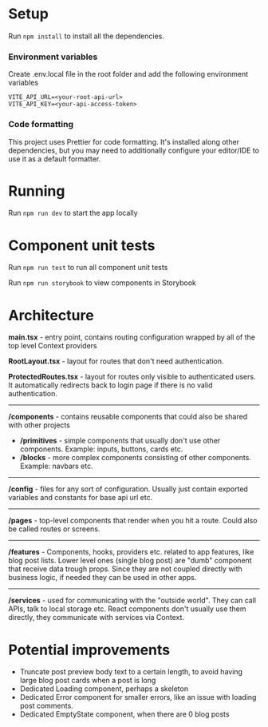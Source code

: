 # Setup


Run `npm install` to install all the dependencies.

### Environment variables

Create .env.local file in the root folder and add the following environment variables
```
VITE_API_URL=<your-root-api-url>
VITE_API_KEY=<your-api-access-token>
```

### Code formatting

This project uses Prettier for code formatting. It's installed along other dependencies, 
but you may need to additionally configure your editor/IDE to use it as a default formatter.

# Running 

Run `npm run dev` to start the app locally

# Component unit tests

Run `npm run test` to run all component unit tests

Run `npm run storybook` to view components in Storybook

# Architecture

**main.tsx** - entry point, contains routing configuration wrapped by all of the top level Context providers

**RootLayout.tsx** - layout for routes that don't need authentication.

**ProtectedRoutes.tsx** - layout for routes only visible to authenticated users. It automatically 
redirects back to login page if there is no valid authentication.

---
**/components** - contains reusable components that could also be shared with other projects
- **/primitives** - simple components that usually don't use other components. Example: inputs, buttons, cards etc.
- **/blocks** - more complex components consisting of other components. Example: navbars etc. 
---
**/config** - files for any sort of configuration. Usually just contain exported variables and constants for base api url etc.

---
**/pages** - top-level components that render when you hit a route. Could also be called routes or screens.

---
**/features** - Components, hooks, providers etc. related to app features, like blog post lists. Lower level ones (single blog post) are "dumb" component that receive data trough props. Since they are not coupled directly with business logic, if needed they can be used in other apps.  

---
**/services** - used for communicating with the "outside world". They can call APIs, talk to local storage etc. React 
components don't usually use them directly, they communicate with services via Context.

# Potential improvements
 - Truncate post preview body text to a certain length, to avoid having large blog post cards when a post is long
 - Dedicated Loading component, perhaps a skeleton
 - Dedicated Error component for smaller errors, like an issue with loading post comments.
 - Dedicated EmptyState component, when there are 0 blog posts
